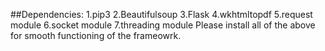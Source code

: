 ##Dependencies:
1.pip3
2.Beautifulsoup
3.Flask
4.wkhtmltopdf
5.request module
6.socket module
7.threading module
Please install all of the above for smooth functioning of the frameowrk.
